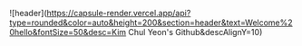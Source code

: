 ![header](https://capsule-render.vercel.app/api?type=rounded&color=auto&height=200&section=header&text=Welcome%20hello&fontSize=50&desc=Kim Chul Yeon's Github&descAlignY=10)
